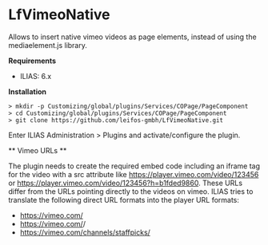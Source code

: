 # LfVimeoNative

Allows to insert native vimeo videos as page elements, instead of using the mediaelement.js library.

**Requirements**

- ILIAS: 6.x


**Installation**


```
> mkdir -p Customizing/global/plugins/Services/COPage/PageComponent
> cd Customizing/global/plugins/Services/COPage/PageComponent
> git clone https://github.com/leifos-gmbh/LfVimeoNative.git
```

Enter ILIAS Administration > Plugins and activate/configure the plugin.

** Vimeo URLs **

The plugin needs to create the required embed code including an iframe tag for the video with a src attribute like https://player.vimeo.com/video/123456 or https://player.vimeo.com/video/123456?h=b1fded9860. These URLs differ from the URLs pointing directly to the videos on vimeo. ILIAS tries to translate the following direct URL formats into the player URL formats:

- https://vimeo.com/<ID>
- https://vimeo.com/<ID>/<h>
- https://vimeo.com/channels/staffpicks/<ID>
